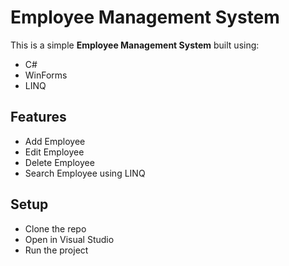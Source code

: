 # Employee Management System

This is a simple **Employee Management System** built using:

- C#
- WinForms
- LINQ

## Features
- Add Employee
- Edit Employee
- Delete Employee
- Search Employee using LINQ

## Setup
- Clone the repo
- Open in Visual Studio
- Run the project

